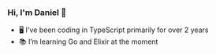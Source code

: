 ### Hi, I'm Daniel 👋

- 🖥️ I've been coding in TypeScript primarily for over 2 years
- 📚 I’m learning Go and Elixir at the moment
